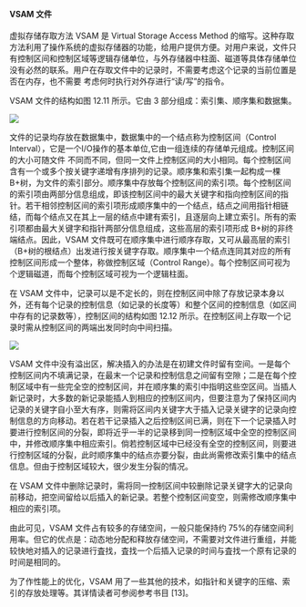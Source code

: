 
#### VSAM 文件

虚拟存储存取方法 VSAM 是 Virtual Storage Access Method 的缩写。这种存取方法利用了操作系统的虚拟存储器的功能，给用户提供方便。对用户来说，文件只有控制区间和控制区域等逻辑存储单位，与外存储器中柱面、磁道等具体存储单位没有必然的联系。用户在存取文件中的记录时，不需要考虑这个记录的当前位置是否在内存，也不需要 考虑何时执行对外存进行“读/写”的指令。

VSAM 文件的结构如图 12.11 所示。它由 3 部分组成：索引集、顺序集和数据集。

![](https://gitee.com/mayundaze/img_bed/raw/master/20200806103837.png)

文件的记录均存放在数据集中，数据集中的一个结点称为控制区间（Control Interval），它是一个I/O操作的基本单位,它由一组连续的存储单元组成。控制区间的大小可随文件 不同而不同，但同一文件上控制区间的大小相同。每个控制区间含有一个或多个按关键字递增有序排列的记录。顺序集和索引集一起构成一棵 B+树，为文件的索引部分。顺序集中存放每个控制区间的索引项。每个控制区间的索引项由两部分信息组成，即该控制区间中的最大关键字和指向控制区间的指针。若干相邻控制区间的索引项形成顺序集中的一个结点，结点之间用指针相链结，而每个结点又在其上一层的结点中建有索引，且逐层向上建立索引。所有的索引项都由最大关键字和指针两部分信息组成，这些高层的索引项形成 B+树的非终端结点。因此，VSAM 文件既可在顺序集中进行顺序存取，又可从最高层的索引（B+树的根结点）出发进行按关键字存取。顺序集中一个结点连同其对应的所有控制区间形成一个整体，称做控制区域（Control Range）。每个控制区间可视为个逻辑磁道，而每个控制区域可视为一个逻辑柱面。

在 VSAM 文件中，记录可以是不定长的，则在控制区间中除了存放记录本身以外，还有每个记录的控制信息（如记录的长度等）和整个区间的控制信息（如区间中存有的记录数等），控制区间的结构如图 12.12 所示。在控制区间上存取一个记录时需从控制区间的两端出发同时向中间扫描。

![](https://gitee.com/mayundaze/img_bed/raw/master/20200806103924.png)

VSAM 文件中没有溢出区，解决插入的办法是在初建文件时留有空间。一是每个控制区间内不填满记录，在最末一个记录和控制信息之间留有空隙；二是在每个控制区域中有一些完全空的控制区间，并在顺序集的索引中指明这些空区间。当插人新记录时，大多数的新记录能插人到相应的控制区间内，但要注意为了保持区间内记录的关键字自小至大有序，则需将区间内关键字大于插入记录关键字的记录向控制信息的方向移动。若在若干记录插入之后控制区间已满，则在下一个记录插入时要进行控制区间的分裂，即将近乎一半的记录移到同一控制区域中全空的控制区间中，并修改顺序集中相应索引。倘若控制区域中已经没有全空的控制区间，则要进行控制区域的分裂，此时顺序集中的结点亦要分裂，由此尚需修改索引集中的结点信息。但由于控制区域较大，很少发生分裂的情况。

在 VSAM 文件中删除记录时，需将同一控制区间中较删除记录关键字大的记录向前移动，把空间留给以后插入的新记录。若整个控制区间变空，则需修改顺序集中相应的索引项。

由此可见，VSAM 文件占有较多的存储空间，一般只能保持约 75%的存储空间利用率。但它的优点是：动态地分配和释放存储空间，不需要对文件进行重组，并能较快地对插入的记录进行査找，査找一个后插入记录的时间与査找一个原有记录的时间是相同的。

为了作性能上的优化，VSAM 用了一些其他的技术，如指针和关键字的压缩、索引的存放处理等。其详情读者可参阅参考书目 [13]。
